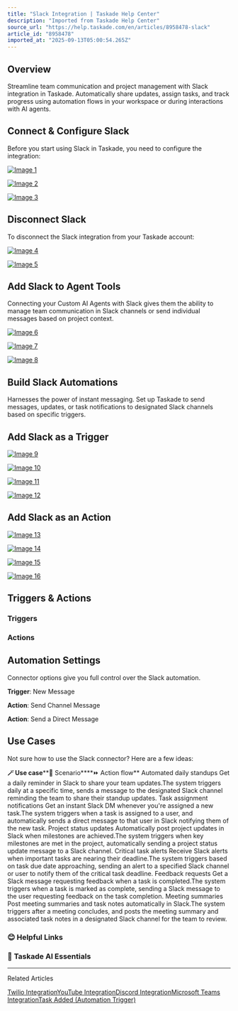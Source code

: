 ```yaml
---
title: "Slack Integration | Taskade Help Center"
description: "Imported from Taskade Help Center"
source_url: "https://help.taskade.com/en/articles/8958478-slack"
article_id: "8958478"
imported_at: "2025-09-13T05:00:54.265Z"
---
```


**Overview**
------------

Streamline team communication and project management with Slack integration in Taskade. Automatically share updates, assign tasks, and track progress using automation flows in your workspace or during interactions with AI agents.

**Connect & Configure Slack**
-----------------------------

Before you start using Slack in Taskade, you need to configure the integration:

[![Image 1](../../.gitbook/assets/imported/slack-1.jpg)](https://downloads.intercomcdn.com/i/o/plyqw4hf/1260628719/aa04b944be9aada62aab8535ce35/enable-slack-integration.jpg?expires=1757741400&signature=61902cd96077fd58f7d7a046bd3bcdc0d507d69747161d624d8767c1449d83a4&req=dSIhFs98lYZeUPMW1HO4zcLuTa9H3%2BgigDcG81NRmC6dECvcgGJF0hn73Pya%0AWqEwofJ%2BXbWw85xaXQo%3D%0A)

[![Image 2](../../.gitbook/assets/imported/slack-2.jpg)](https://downloads.intercomcdn.com/i/o/plyqw4hf/1260630868/f63b23fe340068a3197ba786a9e3/enable-slack-intgration-0.jpg?expires=1757741400&signature=ca919a632ff95ef713ebf9670d5fd88e178c330553a1c38236a139227a9dc024&req=dSIhFs99nYlZUfMW1HO4zbGvghAQcsMS3WAGixf9EzisVb7awKgjXW1rl%2Bsj%0AVGwvLg6xx%2BdIjp2czwM%3D%0A)

[![Image 3](../../.gitbook/assets/imported/slack-3.png)](https://downloads.intercomcdn.com/i/o/plyqw4hf/1260631301/dadc3778a8ed45f5ada58b282853/enable-slack-integration-1.png?expires=1757741400&signature=d1c2c52839f1a32421f4f87d0d08f19994be38653bf08643202e93e8da176f6c&req=dSIhFs99nIJfWPMW1HO4zb331AJxXydq%2BuHeUSVKttwVg6qBzW5IL4DDhTaC%0A814M92LKd5O8lBo77bU%3D%0A)

**Disconnect Slack**
--------------------

To disconnect the Slack integration from your Taskade account:

[![Image 4](../../.gitbook/assets/imported/slack-4.jpg)](https://downloads.intercomcdn.com/i/o/plyqw4hf/1418923221/e14169a54115c70d6a0168994e3a/disconnect-slack-automation.jpg?expires=1757741400&signature=be2409e3324e82cb91b104adb83d451983cbead055a55f3ca44a91350ab6ba54&req=dSQmHsB8noNdWPMW1HO4zU4hHfBoVk1eVjwp4Ck76j2sjuxJ9Fe3SC1silfI%0AIc33KeTePfZvaQGgigQ%3D%0A)

[![Image 5](../../.gitbook/assets/imported/slack-5.jpg)](https://downloads.intercomcdn.com/i/o/plyqw4hf/1418923219/aef879f4e279fe017a74f0259146/disconnect-slack-tool.jpg?expires=1757741400&signature=c75901fb8d6745089bd705ba8dcf59b7e123741c44f456d570c869cbecf5df9c&req=dSQmHsB8noNeUPMW1HO4zVEEPHYXXrjBl6wHzkcH03XbwBiVrEqJiGXIHU3O%0A7yF1m61AuhX1o8%2FO%2F8Y%3D%0A)

**Add Slack to Agent Tools**
----------------------------

Connecting your Custom AI Agents with Slack gives them the ability to manage team communication in Slack channels or send individual messages based on project context.

[![Image 6](../../.gitbook/assets/imported/slack-6.jpg)](https://downloads.intercomcdn.com/i/o/plyqw4hf/1260634627/a9dacb792f6fe4c485c9eb096344/agent-tools-1.jpg?expires=1757741400&signature=65f4a642f2315c04ab51e9a246cb0f63dd88c45098cb2b7dcb250563d7ef36fd&req=dSIhFs99mYddXvMW1HO4zUAuDfRhVQZBZDylIHOKedZmrHfVWQbkbSscH02A%0A%2Fh0dVzhCMUtPbowQdoI%3D%0A)

[![Image 7](../../.gitbook/assets/imported/slack-7.jpg)](https://downloads.intercomcdn.com/i/o/plyqw4hf/1260634626/c1e72bcb1ddfed1b7fd5949f6cab/edit-agent.jpg?expires=1757741400&signature=3b6c232417cdae4c3ed06e7203f13b949473dad5ef5cac7cdb615468bd7c0e12&req=dSIhFs99mYddX%2FMW1HO4zSFZSMiorvm%2B%2B0DV2N7%2FStLPG4%2B7Ow5K7OL7BGMC%0A8GuIfhjJzHenF%2FvHE68%3D%0A)

[![Image 8](../../.gitbook/assets/imported/slack-8.jpg)](https://downloads.intercomcdn.com/i/o/1086267482/0911e8f0595a3920d485c8dd/slack-agent-tool.jpg?expires=1757741400&signature=b8881dd17bc6cca11ce22a9df3d76d9f6d0d27643953267b5f1a585910f54811&req=dSAvEMt4moVXW%2FMW1HO4zaFUChzijp8%2FKx7DwgdYWBmhT%2FUUQ8pP3YmQOJji%0A7GSPRGeN2bWrk4Woh6A%3D%0A)

**Build Slack Automations**
---------------------------

Harnesses the power of instant messaging. Set up Taskade to send messages, updates, or task notifications to designated Slack channels based on specific triggers.

**Add Slack as a Trigger**
--------------------------

[![Image 9](../../.gitbook/assets/imported/slack-9.jpg)](https://downloads.intercomcdn.com/i/o/plyqw4hf/1260636262/26e4984f6b5835f670756a9d3ffd/build-hubspot-automation-1.jpg?expires=1757741400&signature=e4aa84952a633dda773ccbedb5546892c41f58016f1613b5ac9303a3d3095cc2&req=dSIhFs99m4NZW%2FMW1HO4zZxiz2VtSgmFs4ywBgki7B35APM4lrqr0CAnENlJ%0Aqst9GMwNE7gPjw9w560%3D%0A)

[![Image 10](../../.gitbook/assets/imported/slack-10.jpg)](https://downloads.intercomcdn.com/i/o/plyqw4hf/1260636270/2c6ac9525e27adb333e855906881/build-hubspot-automation-2.jpg?expires=1757741400&signature=788641751fd349f2a9f6413f09c2ee10408248acd907a582fc1cd9573672bf77&req=dSIhFs99m4NYWfMW1HO4zUkrLuW7sciduLy45m80pMrQKYMr8f4hqmpmG9nb%0A0ZpBGrvNescriMgdsWw%3D%0A)

[![Image 11](../../.gitbook/assets/imported/slack-11.jpg)](https://downloads.intercomcdn.com/i/o/plyqw4hf/1260655194/47f6abf03afd7f0846a0759dd327/slack-trigger-1.jpg?expires=1757741400&signature=c26674331293ca8cc5725d43a5c5b05ee6cec5854a7db91f755bd029e37d963e&req=dSIhFs97mIBWXfMW1HO4zcL9D6HtHVPJPrScXnmmVa31G7YTDGhkIG%2FkzIC8%0A%2BfEKSj%2Ft8oc%2BqjTER3Q%3D%0A)

[![Image 12](../../.gitbook/assets/imported/slack-12.jpg)](https://downloads.intercomcdn.com/i/o/plyqw4hf/1260655092/cc27fbdca2ebb75e64edde5511be/slack-trigger-2.jpg?expires=1757741400&signature=e5bcfdd779c7b862bd6532060fb475b1c89a18ce1ac594897faae407b936624b&req=dSIhFs97mIFWW%2FMW1HO4zR8e3SJW%2Bhdi7mIgk7%2BL4uwkWs2X%2BJr5uqi8SCeX%0AnGe0bR6OqvnH5Jwrbos%3D%0A)

**Add Slack as an Action**
--------------------------

[![Image 13](../../.gitbook/assets/imported/slack-13.jpg)](https://downloads.intercomcdn.com/i/o/plyqw4hf/1260636268/af90508de8a187e200e142825ff6/build-hubspot-automation-1.jpg?expires=1757741400&signature=f5e4f01e6d967ab5571529ca32b30e3018f958388cd75824f78d7d3aef30f613&req=dSIhFs99m4NZUfMW1HO4zfRadk2SusZcOwCZXslkHymz77%2B2yoOGCjcL2Geb%0AjFD2vUH%2B97EYUAf63vQ%3D%0A)

[![Image 14](../../.gitbook/assets/imported/slack-14.jpg)](https://downloads.intercomcdn.com/i/o/plyqw4hf/1260638780/3c7bd10b3b6b24157fed274b931e/build-hubspot-automation-2.jpg?expires=1757741400&signature=da7e788a9a515d6da9e0cd3af0e88287919480d32a40ddc4053ae62d87faf8f7&req=dSIhFs99lYZXWfMW1HO4zfMOo7KUOAJvzZ5wb0j1etSiScsalcKJ6q0O%2FT%2By%0AbuvnBFopJOX739cFBSI%3D%0A)

[![Image 15](../../.gitbook/assets/imported/slack-15.jpg)](https://downloads.intercomcdn.com/i/o/plyqw4hf/1260655733/d4d814227c8ca8865d1b76193099/slack-action-1.jpg?expires=1757741400&signature=1448835fdf6d0cf773c64ec1ba68f4a70c8a2fcd8ba74888eb81ce71c5b205b7&req=dSIhFs97mIZcWvMW1HO4zRDQ%2BL5gmDjyREGa0zVf%2FWsDUNlfbPCZ5pki8BDY%0AaSAiX%2FIcQr51Gfhygyg%3D%0A)

[![Image 16](../../.gitbook/assets/imported/slack-16.jpg)](https://downloads.intercomcdn.com/i/o/plyqw4hf/1260656071/3860e0d0d4e1c31d66296f29909e/slack-action-2.jpg?expires=1757741400&signature=2e4406837945bcbc9350ba2af7a8c4a58e8d1f5e2518ba2b946fd3ac5722c485&req=dSIhFs97m4FYWPMW1HO4zZpD2RtfE2ZeRxapjllWBhkMYNgpZMqola6gbNnk%0AbZMraUnJcPrezkqSrGY%3D%0A)

**Triggers & Actions**
----------------------
### **Triggers**
### **Actions**

**Automation Settings**
-----------------------

Connector options give you full control over the Slack automation.

**Trigger**: New Message

**Action**: Send Channel Message

**Action**: Send a Direct Message

**Use Cases**
-------------

Not sure how to use the Slack connector? Here are a few ideas:

**🪄 Use case****💭 Scenario****⏩ Action flow**
Automated daily standups Get a daily reminder in Slack to share your team updates.The system triggers daily at a specific time, sends a message to the designated Slack channel reminding the team to share their standup updates.
Task assignment notifications Get an instant Slack DM whenever you're assigned a new task.The system triggers when a task is assigned to a user, and automatically sends a direct message to that user in Slack notifying them of the new task.
Project status updates Automatically post project updates in Slack when milestones are achieved.The system triggers when key milestones are met in the project, automatically sending a project status update message to a Slack channel.
Critical task alerts Receive Slack alerts when important tasks are nearing their deadline.The system triggers based on task due date approaching, sending an alert to a specified Slack channel or user to notify them of the critical task deadline.
Feedback requests Get a Slack message requesting feedback when a task is completed.The system triggers when a task is marked as complete, sending a Slack message to the user requesting feedback on the task completion.
Meeting summaries Post meeting summaries and task notes automatically in Slack.The system triggers after a meeting concludes, and posts the meeting summary and associated task notes in a designated Slack channel for the team to review.
### **😊 Helpful Links**
### 🤖 **Taskade AI Essentials**

* * *

Related Articles

[Twilio Integration](https://help.taskade.com/en/articles/8958480-twilio-integration)[YouTube Integration](https://help.taskade.com/en/articles/9787345-youtube-integration)[Discord Integration](https://help.taskade.com/en/articles/10300035-discord-integration)[Microsoft Teams Integration](https://help.taskade.com/en/articles/10300070-microsoft-teams-integration)[Task Added (Automation Trigger)](https://help.taskade.com/en/articles/10475712-task-added-automation-trigger)